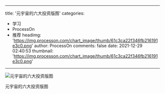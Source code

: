 
---
title: '元宇宙的六大投资版图'
categories: 
 - 学习
 - ProcessOn
 - 推荐
headimg: 'https://img.processon.com/chart_image/thumb/61c3ca22f346fb216191e3c0.png'
author: ProcessOn
comments: false
date: 2021-12-29 02:40:53
thumbnail: 'https://img.processon.com/chart_image/thumb/61c3ca22f346fb216191e3c0.png'
---

<div>   
<img class="thumb" alt="元宇宙的六大投资版图" src="https://img.processon.com/chart_image/thumb/61c3ca22f346fb216191e3c0.png" referrerpolicy="no-referrer">
<p>元宇宙的六大投资版图</p>  
</div>
            